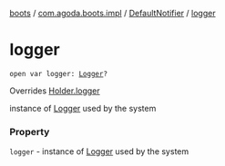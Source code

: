 [boots](../../index.md) / [com.agoda.boots.impl](../index.md) / [DefaultNotifier](index.md) / [logger](./logger.md)

# logger

`open var logger: `[`Logger`](../../com.agoda.boots/-logger/index.md)`?`

Overrides [Holder.logger](../../com.agoda.boots/-holder/logger.md)

instance of [Logger](../../com.agoda.boots/-logger/index.md) used by the system

### Property

`logger` - instance of [Logger](../../com.agoda.boots/-logger/index.md) used by the system